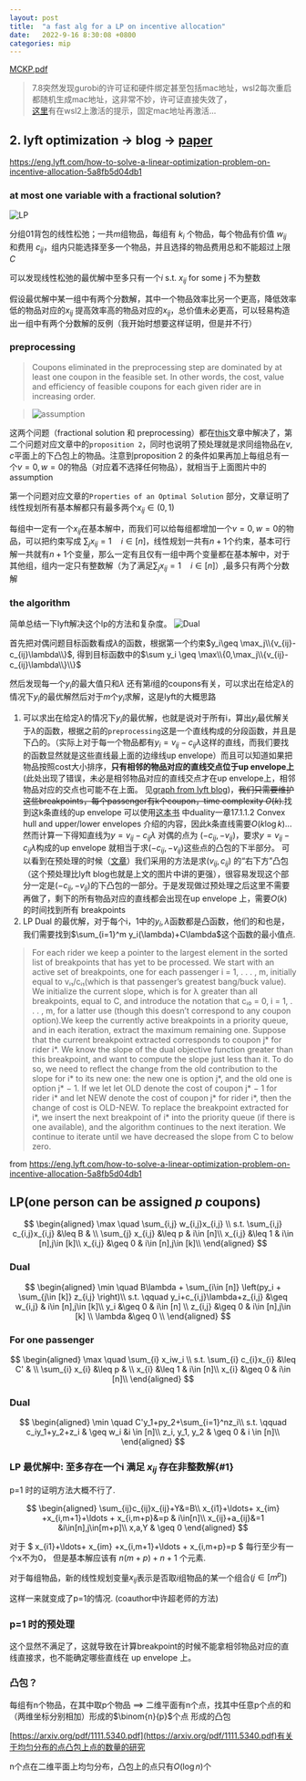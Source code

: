 ```yaml
---
layout: post
title:  "a fast alg for a LP on incentive allocation"
date:   2022-9-16 8:30:08 +0800
categories: mip
---
```


[MCKP.pdf]({{url}}/../../assets/pdf/MCKP.pdf)

>   7.8突然发现gurobi的许可证和硬件绑定甚至包括mac地址，wsl2每次重启都随机生成mac地址，这非常不妙，许可证直接失效了，\
> [这里](https://support.gurobi.com/hc/en-us/articles/7367019222929)有在wsl2上激活的提示，固定mac地址再激活...

<!-- 目前的计划：
1. 写一下tsp的整数规划，练习gurobi (基本完成了)
2. lyft optimization -> blog -> [paper](https://www.sciencedirect.com/science/article/pii/S0377221799004518)
3. integer programming chap 11 -> other chapters -->



##   2. lyft optimization -> blog -> [paper](https://www.sciencedirect.com/science/article/pii/S0377221799004518)

https://eng.lyft.com/how-to-solve-a-linear-optimization-problem-on-incentive-allocation-5a8fb5d04db1

### at most one variable with a fractional solution?

![LP](https://miro.medium.com/max/1400/1%2A_5K88oTSRTSSKR7fI2uBow.png)

分组01背包的线性松弛；一共$m$组物品，每组有 $k_i$ 个物品，每个物品有价值 $w_{ij}$ 
和费用 $c_{ij}$，组内只能选择至多一个物品，并且选择的物品费用总和不能超过上限 $C$

可以发现线性松弛的最优解中至多只有一个$i$ s.t. $x_{ij}$ for some j 不为整数

假设最优解中某一组中有两个分数解，其中一个物品效率比另一个更高，降低效率低的物品对应的$x_{ij}$
提高效率高的物品对应的$x_{ij}$，总价值未必更高，可以轻易构造出一组中有两个分数解的反例（我开始时想要这样证明，但是并不行）

<!-- 然而如果是不同的组中都有分数解，把所有$x_{ij}\in (0,1)$对应的物品找出，然后按照效率$\frac{v}{c}$ 排序，从效率最低的物品$u$开始考虑，选择一个不在当前组中的、$x_{ij}\in (0,1)$的、效率最高的物品$o$，把分配给$u$的cost分配给$v$,这样$x_u$会减小，$x_o$增加，而$\frac{v_u}{c_u}>\frac{v_o}{c_o}$，目标函数会变大 完全错误，不能这样解释 -->


### preprocessing
> Coupons eliminated in the preprocessing step are dominated by at least one coupon in the feasible set. In other words, the cost, value and efficiency of feasible coupons for each given rider are in increasing order. 

> ![assumption](https://miro.medium.com/max/1400/1%2AoiIOEcbepQKgrkAfTubB-w.png)

这两个问题（fractional solution 和 preprocessing）都在[this](https://doi.org/10.1287/opre.27.3.503)文章中解决了，第二个问题对应文章中的`proposition 2`，同时也说明了预处理就是求同组物品在$v,c$平面上的下凸包上的物品。注意到proposition 2 的条件如果再加上每组总有一个$v=0,w=0$的物品（对应着不选择任何物品），就相当于上面图片中的assumption

第一个问题对应文章的`Properties of an Optimal Solution` 部分，文章证明了线性规划所有基本解都只有最多两个$x_{ij}\in (0,1)$

每组中一定有一个$x_{ij}$在基本解中，而我们可以给每组都增加一个$v=0,w=0$的物品，可以把约束写成 $\sum_jx_{ij}=1\quad i\in [n]$，线性规划一共有$n+1$个约束，基本可行解一共就有$n+1$个变量，那么一定有且仅有一组中两个变量都在基本解中，对于其他组，组内一定只有整数解（为了满足$\sum_jx_{ij}=1\quad i\in [n]$）,最多只有两个分数解


### the algorithm

简单总结一下lyft解决这个lp的方法和复杂度。
![Dual](https://miro.medium.com/max/1400/1*nWbaZVpT_fjXDQYDo7P2Tg.png)

首先把对偶问题目标函数看成$\lambda$的函数，根据第一个约束$y_i\geq \max_j\\{v_{ij}-c_{ij}\lambda\\}$, 得到目标函数中的$\sum y_i \geq \max\\{0,\max_j\\{v_{ij}-c_{ij}\lambda\\}\\}$

然后发现每一个$y_i$的最大值只和$\lambda$ 还有第$i$组的coupons有关，可以求出在给定$\lambda$的情况下$y_i$的最优解然后对于$m$个$y_i$求解，这是lyft的大概思路

1. 可以求出在给定$\lambda$的情况下$y_i$的最优解，也就是说对于所有i，算出$y_i$最优解关于$\lambda$的函数，根据之前的`preprocessing`这是一个直线构成的分段函数，并且是下凸的。（实际上对于每一个物品都有$y_i=v_{ij}-c_{ij}\lambda$这样的直线，而我们要找的函数显然就是这些直线最上面的边缘线up envelope）而且可以知道如果把物品按照cost大小排序，**只有相邻的物品对应的直线交点位于up envelope上**(此处出现了错误，未必是相邻物品对应的直线交点才在up envelope上，相邻物品对应的交点也可能不在上面。 见[graph from lyft blog](https://miro.medium.com/max/1050/1*2o1r3nque_JvPpd5ck7BNQ.png))，~~我们只需要维护这些breakpoints，每个passenger有k个coupon，time complexity $O(k)$.~~找到这k条直线的up envelope 可以使用[这本书](https://graphics.stanford.edu/courses/cs468-06-fall/Papers/01%20har-peled%20notes.pdf) 中duality一章17.1.1.2 Convex hull and upper/lower envelopes 介绍的内容，因此k条直线需要$O(k\log k)$... 然而计算一下得知直线为$y=v_{ij}-c_{ij}\lambda$ 对偶的点为 $(-c_{ij},-v_{ij})$，要求$y=v_{ij}-c_{ij}\lambda$构成的up envelope 就相当于求$(-c_{ij},-v_{ij})$这些点的凸包的下半部分。 可以看到在预处理的时候（[文章](https://doi.org/10.1287/opre.27.3.503)）我们采用的方法是求$(v_{ij},c_{ij})$ 的“右下方”凸包（这个预处理比lyft blog也就是上文的图片中讲的更强），很容易发现这个部分一定是$(-c_{ij},-v_{ij})$的下凸包的一部分。于是发现做过预处理之后这里不需要再做了，剩下的所有物品对应的直线都会出现在up envelope 上，需要$O(k)$ 的时间找到所有 breakpoints
2. LP Dual 的最优解，对于每个i，1中的$y_i,\lambda$函数都是凸函数，他们的和也是，我们需要找到$\sum_{i=1}^m y_i(\lambda)+C\lambda$这个函数的最小值点. 
>For each rider we keep a pointer to the largest element in the sorted list of breakpoints that has yet to be processed. We start with an active set of breakpoints, one for each passenger i = 1, . . . , m, initially equal to vᵢ₁/cᵢ₁(which is that passenger’s greatest bang/buck value). We initialize the current slope, which is for λ greater than all breakpoints, equal to C, and introduce the notation that cᵢ₀ = 0, i = 1, . . . , m, for a latter use (though this doesn’t correspond to any coupon option).We keep the currently active breakpoints in a priority queue, and in each iteration, extract the maximum remaining one. Suppose that the current breakpoint extracted corresponds to coupon j* for rider i*. We know the slope of the dual objective function greater than this breakpoint, and want to compute the slope just less than it. To do so, we need to reflect the change from the old contribution to the slope for i* to its new one: the new one is option j*, and the old one is option j* − 1. If we let let OLD denote the cost of coupon j* − 1 for rider i* and let NEW denote the cost of coupon j* for rider i*, then the change of cost is OLD-NEW. To replace the breakpoint extracted for i*, we insert the next breakpoint of i* into the priority queue (if there is one available), and the algorithm continues to the next iteration. We continue to iterate until we have decreased the slope from C to below zero.

from https://eng.lyft.com/how-to-solve-a-linear-optimization-problem-on-incentive-allocation-5a8fb5d04db1


## LP(one person can be assigned $p$ coupons)

$$
\begin{aligned}
\max \quad \sum_{i,j} w_{i,j}x_{i,j} \\
s.t.     \sum_{i,j} c_{i,j}x_{i,j} &\leq B & \\
         \sum_{j} x_{i,j} &\leq p  & i\in [n]\\
         x_{i,j}  &\leq  1 & i\in [n],j\in [k]\\
         x_{i,j}  &\geq  0 & i\in [n],j\in [k]\\
\end{aligned}
$$


### Dual

$$
\begin{aligned}
\min \quad B\lambda + \sum_{i\in [n]} \left(py_i + \sum_{j\in [k]} z_{i,j} \right)\\
s.t. \qquad y_i+c_{i,j}\lambda+z_{i,j} &\geq w_{i,j} & i\in [n],j\in [k]\\
         y_i  &\geq 0 & i\in [n] \\
         z_{i,j}  &\geq  0 & i\in [n],j\in [k] \\
         \lambda  &\geq  0 \\
\end{aligned}
$$


### For one passenger

$$
\begin{aligned}
\max \quad \sum_{i} x_iw_i \\
s.t.     \sum_{i} c_{i}x_{i} &\leq C' & \\
         \sum_{i} x_{i} &\leq p  & \\
         x_{i}  &\leq  1 & i\in [n]\\
         x_{i}  &\geq  0 & i\in [n]\\
\end{aligned}
$$

### Dual

$$
\begin{aligned}
\min \quad  C'y_1+py_2+\sum_{i=1}^nz_i\\
s.t.   \qquad c_iy_1+y_2+z_i & \geq  w_i &i \in [n]\\
    z_i, y_1, y_2 & \geq 0 & i \in [n]\\
\end{aligned}
$$

### LP 最优解中: 至多存在一个i 满足 $x_{ij}$ 存在非整数解{#1}

p=1 时的证明方法大概不行了.

$$
\begin{aligned}
    \sum_{ij}c_{ij}x_{ij}+Y&=B\\
     x_{i1}+\ldots+ x_{im} +x_{i,m+1}+\ldots + x_{i,m+p}&=p  & i\in[n]\\
    x_{ij}+a_{ij}&=1 &i\in[n],j\in[m+p]\\
    x,a,Y & \geq 0 
\end{aligned}
$$

对于 $ x_{i1}+\ldots+ x_{im} +x_{i,m+1}+\ldots + x_{i,m+p}=p $ 每行至少有一个x不为0，
但是基本解应该有 $n(m+p)+n+1$ 个元素. 

对于每组物品，新的线性规划变量$x_{ij}$表示是否取$i$组物品的某一个组合($j\in [m^p]$)

这样一来就变成了p=1的情况.
(coauthor中许超老师的方法)
### p=1 时的预处理

这个显然不满足了，这就导致在计算breakpoint的时候不能拿相邻物品对应的直线直接求，也不能确定哪些直线在 up envelope 上。

### 凸包？

每组有n个物品，在其中取p个物品 ==> 二维平面有n个点，找其中任意p个点的和（两维坐标分别相加）形成的$\binom{n}{p}$个点
形成的凸包

[https://arxiv.org/pdf/1111.5340.pdf](https://arxiv.org/pdf/1111.5340.pdf)有关于均匀分布的点凸包上点的数量的研究

n个点在二维平面上均匀分布，凸包上的点只有$O(\log n)$个